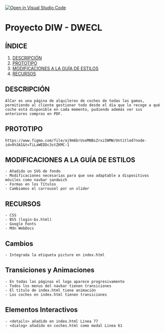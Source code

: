 [![Open in Visual Studio Code](https://classroom.github.com/assets/open-in-vscode-c66648af7eb3fe8bc4f294546bfd86ef473780cde1dea487d3c4ff354943c9ae.svg)](https://classroom.github.com/online_ide?assignment_repo_id=9712701&assignment_repo_type=AssignmentRepo)
# Proyecto DIW - DWECL

## ÍNDICE   
1. [DESCRIPCIÓN](#id1)
2. [PROTOTIPO](#id2)
3. [MODIFICACIONES A LA GUÍA DE ESTILOS](#id3)
4. [RECURSOS](#id4)

## DESCRIPCIÓN<a name="id1"></a>
    AlCar es una página de alquileres de coches de todas las gamas, permitiendo al cliente gestionar todo desde el día que lo recoge a qué coche está disponible en cada momento, pudiendo además ver sus anteriores compras en PDF.

## PROTOTIPO<a name="id2"></a>
    https://www.figma.com/file/aj9m6brUseMNBsZrxzIWMW/Untitled?node-id=0%3A1&t=TiLaWEDDc3stZKMC-1

## MODIFICACIONES A LA GUÍA DE ESTILOS<a name="id3"></a>
    - Añadido un SVG de fondo
    - Modificaciones necesarias para que sea adaptable a dispositivos móviles como navbar sandwich
    - Formas en los Títulos
    - Cambiamos el carrousel por un slider 

## RECURSOS<a name="id4"></a>

    - CSS
    - BS5 (login-bs.html)
    - Google Fonts
    - Mdn WebDocs


## Cambios

    - Integrada la etiqueta picture en index.html

## Transiciones y Animaciones

    - En todas las páginas el logo aparece progresivamente
    - Todos los menus del navbar tienen transiciones
    - El título de index.html tiene animación
    - Los coches en index.html tienen transiciones

## Elementos Interactivos

    - <details> añadido en index.html Linea 77
    - <dialog> añadido en coches.html como modal Linea 61